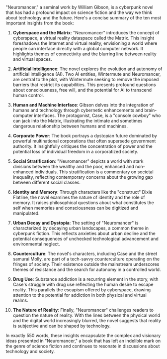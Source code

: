 "Neuromancer," a seminal work by William Gibson, is a cyberpunk novel that has had a profound impact on science fiction and the way we think about technology and the future. Here's a concise summary of the ten most important insights from the book:

1. **Cyberspace and the Matrix**: "Neuromancer" introduces the concept of cyberspace, a virtual reality dataspace called the Matrix. This insight foreshadows the Internet and virtual reality, envisioning a world where people can interface directly with a global computer network. It highlights themes of connectivity and the blurring line between reality and virtual spaces.

2. **Artificial Intelligence**: The novel explores the evolution and autonomy of artificial intelligence (AI). Two AI entities, Wintermute and Neuromancer, are central to the plot, with Wintermute seeking to remove the imposed barriers that restrict its capabilities. This presents profound questions about consciousness, free will, and the potential for AI to transcend human control.

3. **Human and Machine Interface**: Gibson delves into the integration of humans and technology through cybernetic enhancements and brain-computer interfaces. The protagonist, Case, is a "console cowboy" who can jack into the Matrix, illustrating the intimate and sometimes dangerous relationship between humans and machines.

4. **Corporate Power**: The book portrays a dystopian future dominated by powerful multinational corporations that often supersede government authority. It insightfully critiques the concentration of power and the potential loss of individual freedom in a corporatized society.

5. **Social Stratification**: "Neuromancer" depicts a world with stark divisions between the wealthy and the poor, enhanced and non-enhanced individuals. This stratification is a commentary on societal inequality, reflecting contemporary concerns about the growing gap between different social classes.

6. **Identity and Memory**: Through characters like the "construct" Dixie Flatline, the novel examines the nature of identity and the role of memory. It raises philosophical questions about what constitutes the self when memories and consciousness can be digitized and manipulated.

7. **Urban Decay and Dystopia**: The setting of "Neuromancer" is characterized by decaying urban landscapes, a common theme in cyberpunk fiction. This reflects anxieties about urban decline and the potential consequences of unchecked technological advancement and environmental neglect.

8. **Counterculture**: The novel's characters, including Case and the street samurai Molly, are part of a tech-savvy counterculture operating on the fringes of society. Their existence outside the mainstream underscores themes of resistance and the search for autonomy in a controlled world.

9. **Drug Use**: Substance addiction is a recurring element in the story, with Case's struggle with drug use reflecting the human desire to escape reality. This parallels the escapism offered by cyberspace, drawing attention to the potential for addiction in both physical and virtual realms.

10. **The Nature of Reality**: Finally, "Neuromancer" challenges readers to question the nature of reality. With the lines between the physical world and the digital world increasingly blurred, the novel suggests that reality is subjective and can be shaped by technology.

In exactly 550 words, these insights encapsulate the complex and visionary ideas presented in "Neuromancer," a book that has left an indelible mark on the genre of science fiction and continues to resonate in discussions about technology and society.